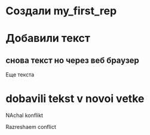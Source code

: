 # Cоздали my_first_rep

# Добавили текст

## снова текст но через веб браузер

Еще текста 


# dobavili tekst v novoi vetke 

NAchal konflikt


Razreshaem conflict 
